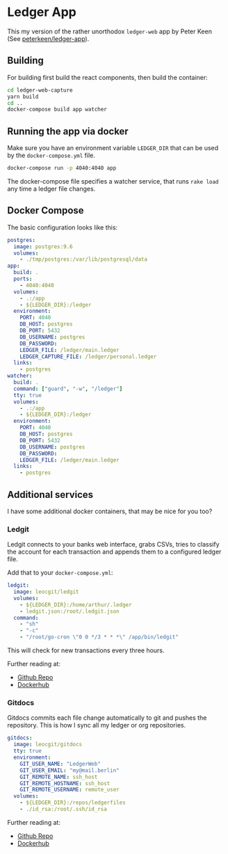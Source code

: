 # Ledger App

This my version of the rather unorthodox `ledger-web` app by Peter
Keen (See [peterkeen/ledger-app](https://github.com/peterkeen/ledger-app)).

## Building

For building first build the react components, then build the container:

```sh
cd ledger-web-capture
yarn build
cd ..
docker-compose build app watcher
```

## Running the app via docker

Make sure you have an environment variable `LEDGER_DIR` that can be
used by the `docker-compose.yml` file.

```sh
docker-compose run -p 4040:4040 app
```

The docker-compose file specifies a watcher service, that runs `rake
load` any time a ledger file changes.

## Docker Compose

The basic configuration looks like this:

```yml
postgres:
  image: postgres:9.6
  volumes:
    - ./tmp/postgres:/var/lib/postgresql/data
app:
  build: .
  ports:
    - 4040:4040
  volumes:
    - .:/app
    - ${LEDGER_DIR}:/ledger
  environment:
    PORT: 4040
    DB_HOST: postgres
    DB_PORT: 5432
    DB_USERNAME: postgres
    DB_PASSWORD:
    LEDGER_FILE: /ledger/main.ledger
    LEDGER_CAPTURE_FILE: /ledger/personal.ledger
  links:
    - postgres
watcher:
  build: .
  command: ["guard", "-w", "/ledger"]
  tty: true
  volumes:
    - .:/app
    - ${LEDGER_DIR}:/ledger
  environment:
    PORT: 4040
    DB_HOST: postgres
    DB_PORT: 5432
    DB_USERNAME: postgres
    DB_PASSWORD:
    LEDGER_FILE: /ledger/main.ledger
  links:
    - postgres
```

## Additional services

I have some additional docker containers, that may be nice for you too?

### Ledgit

Ledgit connects to your banks web interface, grabs CSVs, tries to
classify the account for each transaction and appends them to a
configured ledger file.

Add that to your `docker-compose.yml`:

```yml
ledgit:
  image: leocgit/ledgit
  volumes:
    - ${LEDGER_DIR}:/home/arthur/.ledger
    - ledgit.json:/root/.ledgit.json
  command:
    - "sh"
    - "-c"
    - "/root/go-cron \"0 0 */3 * * *\" /app/bin/ledgit"
```

This will check for new transactions every three hours.

Further reading at:

* [Github Repo](https://github.com/leoc/ledgit)
* [Dockerhub](https://hub.docker.com/r/leocgit/ledgit/)

### Gitdocs

Gitdocs commits each file change automatically to git and pushes the
repository. This is how I sync all my ledger or org repositories.

```yml
gitdocs:
  image: leocgit/gitdocs
  tty: true
  environment:
    GIT_USER_NAME: "LedgerWeb"
    GIT_USER_EMAIL: "my@mail.berlin"
    GIT_REMOTE_NAME: ssh_host
    GIT_REMOTE_HOSTNAME: ssh_host
    GIT_REMOTE_USERNAME: remote_user
  volumes:
    - ${LEDGER_DIR}:/repos/ledgerfiles
    - ./id_rsa:/root/.ssh/id_rsa
```

Further reading at:

* [Github Repo](https://github.com/leoc/docker-gitdocs)
* [Dockerhub](https://hub.docker.com/r/leocgit/gitdocs/)

